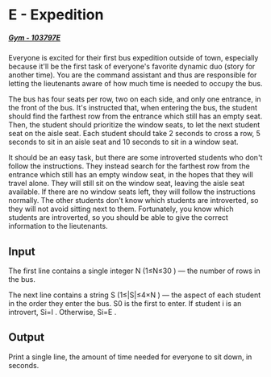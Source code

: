 # E - Expedition
##### [Gym - 103797E](https://vjudge.net/problem/Gym-103797E/origin)

Everyone is excited for their first bus expedition outside of town, especially because it'll be the first task of everyone's favorite dynamic duo (story for another time). You are the command assistant and thus are responsible for letting the lieutenants aware of how much time is needed to occupy the bus.

The bus has four seats per row, two on each side, and only one entrance, in the front of the bus. It's instructed that, when entering the bus, the student should find the farthest row from the entrance which still has an empty seat. Then, the student should prioritize the window seats, to let the next student seat on the aisle seat. Each student should take 2
 seconds to cross a row, 5
 seconds to sit in an aisle seat and 10
 seconds to sit in a window seat.

It should be an easy task, but there are some introverted students who don't follow the instructions. They instead search for the farthest row from the entrance which still has an empty window seat, in the hopes that they will travel alone. They will still sit on the window seat, leaving the aisle seat available. If there are no window seats left, they will follow the instructions normally. The other students don't know which students are introverted, so they will not avoid sitting next to them. Fortunately, you know which students are introverted, so you should be able to give the correct information to the lieutenants.

## Input
The first line contains a single integer N
 (1≤N≤30
) — the number of rows in the bus.

The next line contains a string S
 (1≤|S|≤4×N
) — the aspect of each student in the order they enter the bus. S0
 is the first to enter. If student i
 is an introvert, Si=I
. Otherwise, Si=E
.

## Output
Print a single line, the amount of time needed for everyone to sit down, in seconds.